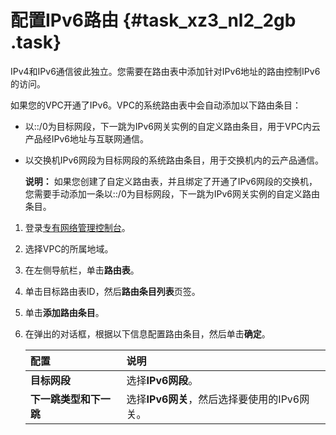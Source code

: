 # 配置IPv6路由 {#task_xz3_nl2_2gb .task}

IPv4和IPv6通信彼此独立。您需要在路由表中添加针对IPv6地址的路由控制IPv6的访问。

如果您的VPC开通了IPv6。VPC的系统路由表中会自动添加以下路由条目：

-   以::/0为目标网段，下一跳为IPv6网关实例的自定义路由条目，用于VPC内云产品经IPv6地址与互联网通信。

-   以交换机IPv6网段为目标网段的系统路由条目，用于交换机内的云产品通信。

    **说明：** 如果您创建了自定义路由表，并且绑定了开通了IPv6网段的交换机，您需要手动添加一条以::/0为目标网段，下一跳为IPv6网关实例的自定义路由条目。


1.  登录[专有网络管理控制台](https://vpcnext.console.aliyun.com)。 
2.  选择VPC的所属地域。 
3.  在左侧导航栏，单击**路由表**。 
4.  单击目标路由表ID，然后**路由条目列表**页签。 
5.  单击**添加路由条目**。 
6.  在弹出的对话框，根据以下信息配置路由条目，然后单击**确定**。 

    |配置|说明|
    |:-|:-|
    |**目标网段**|选择**IPv6网段**。|
    |**下一跳类型和下一跳**|选择**IPv6网关**，然后选择要使用的IPv6网关。|


